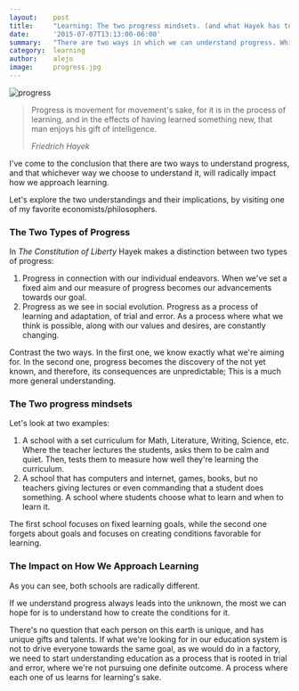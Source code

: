 ```yaml
---
layout:    post
title:     "Learning: The two progress mindsets. (and what Hayek has to do with it)"
date:      '2015-07-07T13:13:00-06:00'
summary:   "There are two ways in which we can understand progress. Whichever one is our understanding, radically impacts the way we approach learning."
category:  learning
author:    alejo
image:     progress.jpg
---
```


![progress](/images/progress.jpg)

<blockquote>
  <p>
    Progress is movement for movement's sake, for it is in the process of learning,
    and in the effects of having learned something new, that man enjoys his
    gift of intelligence.
  </p>
  <footer><cite title="Friedrich Hayek">Friedrich Hayek</cite></footer>
</blockquote>

I've come to the conclusion that there are two ways to understand progress,
and that whichever way we choose to understand it,
will radically impact how we approach learning.

Let's explore the two understandings and their implications, by visiting one
of my favorite economists/philosophers.

### The Two Types of Progress

In _The Constitution of Liberty_ Hayek makes a distinction
between two types of progress:

1. Progress in connection with our individual endeavors. When we've set a fixed
aim and our measure of progress becomes our advancements towards our goal.
2. Progress as we see in social evolution. Progress as a process of learning
and adaptation, of trial and error. As a process where what we think is possible,
along with our values and desires, are constantly changing.

Contrast the two ways. In the first one, we know exactly what we're aiming for.
In the second one, progress becomes the discovery of the not yet known, and
therefore, its consequences are unpredictable; This is a much more general
understanding.

### The Two progress mindsets

Let's look at two examples:

1. A school with a set curriculum for Math, Literature, Writing, Science, etc.
Where the teacher lectures the students, asks them to be calm and quiet. Then,
tests them to measure how well they're learning the curriculum.
2. A school that has computers and internet, games, books, but no teachers
giving lectures or even commanding that a student does something. A school where
students choose what to learn and when to learn it.

The first school focuses on fixed learning goals, while the second one
forgets about goals and focuses on creating conditions favorable for learning.

### The Impact on How We Approach Learning

As you can see, both schools are radically different.

If we understand progress always leads into the unknown, the most we can hope
for is to understand how to create the conditions for it.

There's no question that each person on this earth is unique,
and has unique gifts and talents.
If what we're looking for in our education system
is not to drive everyone towards the same goal, as we would do in a factory,
we need to start understanding education as a process
that is rooted in trial and error,
where we're not pursuing one definite outcome. A process where each one of us
learns for learning's sake.
